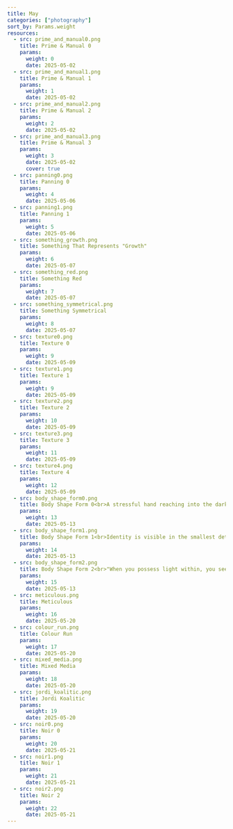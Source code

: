 ```yaml
---
title: May
categories: ["photography"]
sort_by: Params.weight
resources:
  - src: prime_and_manual0.png
    title: Prime & Manual 0
    params:
      weight: 0
      date: 2025-05-02
  - src: prime_and_manual1.png
    title: Prime & Manual 1
    params:
      weight: 1
      date: 2025-05-02
  - src: prime_and_manual2.png
    title: Prime & Manual 2
    params:
      weight: 2
      date: 2025-05-02
  - src: prime_and_manual3.png
    title: Prime & Manual 3
    params:
      weight: 3
      date: 2025-05-02
      cover: true
  - src: panning0.png
    title: Panning 0
    params:
      weight: 4
      date: 2025-05-06
  - src: panning1.png
    title: Panning 1
    params:
      weight: 5
      date: 2025-05-06
  - src: something_growth.png
    title: Something That Represents "Growth"
    params:
      weight: 6
      date: 2025-05-07
  - src: something_red.png
    title: Something Red
    params:
      weight: 7
      date: 2025-05-07
  - src: something_symmetrical.png
    title: Something Symmetrical
    params:
      weight: 8
      date: 2025-05-07
  - src: texture0.png
    title: Texture 0
    params:
      weight: 9
      date: 2025-05-09
  - src: texture1.png
    title: Texture 1
    params:
      weight: 9
      date: 2025-05-09
  - src: texture2.png
    title: Texture 2
    params:
      weight: 10
      date: 2025-05-09
  - src: texture3.png
    title: Texture 3
    params:
      weight: 11
      date: 2025-05-09
  - src: texture4.png
    title: Texture 4
    params:
      weight: 12
      date: 2025-05-09
  - src: body_shape_form0.png
    title: Body Shape Form 0<br>A stressful hand reaching into the darkness.
    params:
      weight: 13
      date: 2025-05-13
  - src: body_shape_form1.png
    title: Body Shape Form 1<br>Identity is visible in the smallest details.
    params:
      weight: 14
      date: 2025-05-13
  - src: body_shape_form2.png
    title: Body Shape Form 2<br>"When you possess light within, you see it externally." - Anaïs Nin
    params:
      weight: 15
      date: 2025-05-13
  - src: meticulous.png
    title: Meticulous
    params:
      weight: 16
      date: 2025-05-20
  - src: colour_run.png
    title: Colour Run
    params:
      weight: 17
      date: 2025-05-20
  - src: mixed_media.png
    title: Mixed Media
    params:
      weight: 18
      date: 2025-05-20
  - src: jordi_koalitic.png
    title: Jordi Koalitic
    params:
      weight: 19
      date: 2025-05-20
  - src: noir0.png
    title: Noir 0
    params:
      weight: 20
      date: 2025-05-21
  - src: noir1.png
    title: Noir 1
    params:
      weight: 21
      date: 2025-05-21
  - src: noir2.png
    title: Noir 2
    params:
      weight: 22
      date: 2025-05-21
---
```

